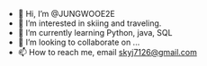 - 👋 Hi, I’m @JUNGWOOE2E
- 👀 I’m interested in skiing and traveling.
- 🌱 I’m currently learning Python, java, SQL
- 💞️ I’m looking to collaborate on ...
- 📫 How to reach me, email skyj7126@gmail.com

<!---
JUNGWOOE2E/JUNGWOOE2E is a ✨ special ✨ repository because its `README.md` (this file) appears on your GitHub profile.
You can click the Preview link to take a look at your changes.
--->
